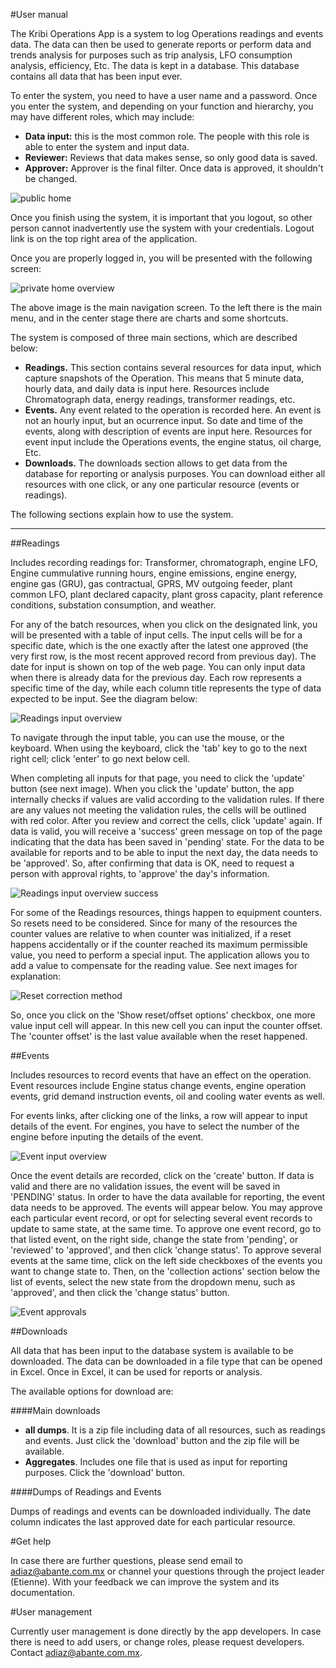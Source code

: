 #User manual

The Kribi Operations App is a system to log Operations readings and events data. The data can then be used to generate reports or perform data and trends analysis for purposes such as trip analysis, LFO consumption analysis, efficiency, Etc. The data is kept in a database. This database contains all data that has been input ever.

To enter the system, you need to have a user name and a password. Once you enter the system, and depending on your function and hierarchy, you may have different roles, which may include:

- **Data input:** this is the most common role. The people with this role is able to enter the system and input data.
- **Reviewer:** Reviews that data makes sense, so only good data is saved.
- **Approver:** Approver is the final filter. Once data is approved, it shouldn't be changed.
 
![public home](/readme/user_manual_intro_01public_home.png "test")

Once you finish using the system, it is important that you logout, so other person cannot inadvertently use the system with your credentials. Logout link is on the top right area of the application.

Once you are properly logged in, you will be presented with the following screen:

![private home overview](/readme/user_manual_intro_02private_home.png "test2")

The above image is the main navigation screen. To the left there is the main menu, and in the center stage there are charts and some shortcuts.

The system is composed of three main sections, which are described below:

- **Readings.** This section contains several resources for data input, which capture snapshots of the Operation. This means that 5 minute data, hourly data, and daily data is input here. Resources include Chromatograph data, energy readings, transformer readings, etc. 
- **Events.** Any event related to the operation is recorded here. An event is not an hourly input, but an ocurrence input. So date and time of the events, along with description of events are input here. Resources for event input include the Operations events, the engine status, oil charge, Etc.
- **Downloads.** The downloads section allows to get data from the database for reporting or analysis purposes. You can download either all resources with one click, or any one particular resource (events or readings).

The following sections explain how to use the system.

---


##Readings

Includes recording readings for: Transformer, chromatograph, engine LFO, Engine cummulative running hours, engine emissions, engine energy, engine gas (GRU), gas contractual, GPRS, MV outgoing feeder, plant common LFO, plant declared capacity, plant gross capacity, plant reference conditions, substation consumption, and weather.

For any of the batch resources, when you click on the designated link, you will be presented with a table of input cells. The input cells will be for a specific date, which is the one exactly after the latest one approved (the very first row, is the most recent approved record from previous day). The date for input is shown on top of the web page. You can only input data when there is already data for the previous day. Each row represents a specific time of the day, while each column title represents the type of data expected to be input. See the diagram below:

![Readings input overview](/readme/user_manual_readings_01overview.png "Readings overview - example of data input")

To navigate through the input table, you can use the mouse, or the keyboard. When using the keyboard, click the 'tab' key to go to the next right cell; click 'enter' to go next below cell. 

When completing all inputs for that page, you need to click the 'update' button (see next image). When you click the 'update' button, the app internally checks if values are valid according to the validation rules. If there are any values not meeting the validation rules, the cells will be outlined with red color. After you review and correct the cells, click 'update' again. If data is valid, you will receive a 'success' green message on top of the page indicating that the data has been saved in 'pending' state. For the data to be available for reports and to be able to input the next day, the data needs to be 'approved'. So, after confirming that data is OK, need to request a person with approval rights, to 'approve' the day's information.

![Readings input overview success](/readme/user_manual_readings_02success.png "Readings overview - success")

For some of the Readings resources, things happen to equipment counters. So resets need to be considered. Since for many of the resources the counter values are relative to when counter was initialized, if a reset happens accidentally or if the counter reached its maximum permissible value, you need to perform a special input. The application allows you to add a value to compensate for the reading value. See next images for explanation:

![Reset correction method](/readme/user_manual_readings_03reset_counter_value.png "Reset correction method")

So, once you click on the 'Show reset/offset options' checkbox, one more value input cell will appear. In this new cell you can input the counter offset. The 'counter offset' is the last value available when the reset happened.

##Events

Includes resources to record events that have an effect on the operation. Event resources include  Engine status change events, engine operation events, grid demand instruction events, oil and cooling water events as well.

For events links, after clicking one of the links,  a row will appear to input details of the event. For engines, you have to select the number of the engine before inputing the details of the event.

![Event input overview](/readme/user_manual_events_01overview.png "Event input overview")

Once the event details are recorded, click on the 'create' button. If data is valid and there are no validation issues, the event will be saved in 'PENDING' status. In order to have the data available for reporting, the event data needs to be approved. The events will appear below. You may approve each particular event record, or opt for selecting several event records to update to same state, at the same time. To approve one event record, go to that listed event, on the right side, change the state from 'pending', or 'reviewed' to 'approved', and then click 'change status'. To approve several events at the same time, click on the left side checkboxes of the events you want to change state to. Then, on the 'collection actions' section below the list of events, select the new state from the dropdown menu, such as 'approved', and then click the 'change status' button.

![Event approvals](/readme/user_manual_events_02approval.png "Event record approval")

##Downloads

All data that has been input to the database system is available to be downloaded. The data can be downloaded in a file type that can be opened in Excel. Once in Excel, it can be used for reports or analysis.

The available options for download are:

####Main downloads

- **all dumps**. It is a zip file including data of all resources, such as readings and events. Just click the 'download' button and the zip file will be available.
- **Aggregates**. Includes one file that is used as input for reporting purposes. Click the 'download' button.

####Dumps of Readings and Events

Dumps of readings and events can be downloaded individually. The date column indicates the last approved date for each particular resource.


#Get help

In case there are further questions, please send email to <adiaz@abante.com.mx> or channel your questions through the project leader (Etienne). With your feedback we can improve the system and its documentation.

#User management

Currently user management is done directly by the app developers. In case there is need to add users, or change roles, please request developers. Contact <adiaz@abante.com.mx>.